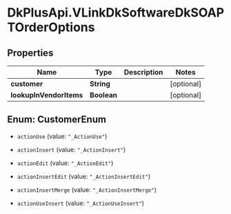 # DkPlusApi.VLinkDkSoftwareDkSOAPTOrderOptions

## Properties
Name | Type | Description | Notes
------------ | ------------- | ------------- | -------------
**customer** | **String** |  | [optional] 
**lookupInVendorItems** | **Boolean** |  | [optional] 


<a name="CustomerEnum"></a>
## Enum: CustomerEnum


* `actionUse` (value: `"_ActionUse"`)

* `actionInsert` (value: `"_ActionInsert"`)

* `actionEdit` (value: `"_ActionEdit"`)

* `actionInsertEdit` (value: `"_ActionInsertEdit"`)

* `actionInsertMerge` (value: `"_ActionInsertMerge"`)

* `actionUseInsert` (value: `"_ActionUseInsert"`)




